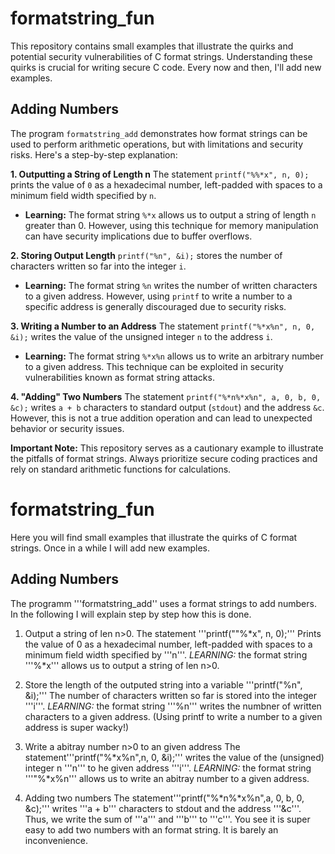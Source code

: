 # formatstring_fun
This repository contains small examples that illustrate the quirks and
potential security vulnerabilities of C format strings. Understanding
these quirks is crucial for writing secure C code. Every now and then, I'll add new examples.


## Adding Numbers
The program `formatstring_add` demonstrates how format strings can be used to perform arithmetic operations, but with limitations and security risks. Here's a step-by-step explanation:

**1. Outputting a String of Length n**
The statement `printf("%%*x", n, 0);` prints the value of `0` as a hexadecimal number, left-padded with spaces to a minimum field width specified by `n`.

* **Learning:** The format string `%*x` allows us to output a string of length `n` greater than 0. However, using this technique for memory manipulation can have security implications due to buffer overflows.

**2. Storing Output Length**
`printf("%n", &i);` stores the number of characters written so far into the integer `i`.

* **Learning:** The format string `%n` writes the number of written characters to a given address. However, using `printf` to write a number to a specific address is generally discouraged due to security risks.

**3. Writing a Number to an Address**
The statement `printf("%*x%n", n, 0, &i);` writes the value of the unsigned integer `n` to the address `i`.

* **Learning:** The format string `%*x%n` allows us to write an arbitrary number to a given address. This technique can be exploited in security vulnerabilities known as format string attacks.

**4. "Adding" Two Numbers**
The statement `printf("%*n%*x%n", a, 0, b, 0, &c);` writes `a + b` characters to standard output (`stdout`) and the address `&c`. However, this is not a true addition operation and can lead to unexpected behavior or security issues.

**Important Note:** 
This repository serves as a cautionary example to illustrate the
pitfalls of format strings. Always prioritize secure coding practices
and rely on standard arithmetic functions for calculations.



# formatstring_fun
Here you will find small examples that illustrate the quirks of C format strings. Once in a while I will add new examples.

## Adding Numbers
The programm '''formatstring_add'' uses a format strings to add numbers.
In the following I will explain step by step how this is done.

1. Output a string of len n>0.
   The statement '''printf(""%*x", n, 0);'''
   Prints the value of 0 as a hexadecimal number,
   left-padded with spaces to a minimum field width specified by '''n'''.
  *LEARNING:* the format string '''%*x''' allows us to output a string of len n>0.
   
   
2. Store the length of the outputed string  into a variable
  '''printf("%n", &i);'''
  The  number of characters written so far is stored into the integer '''i'''.
  *LEARNING:* the format string '''%n''' writes the numbner of written characters to a given
   address. (Using printf to write a number to a given address is super wacky!)
   
3. Write a abitray number n>0 to an given address
   The statement'''printf("%*x%n",n, 0, &i);''' writes the value of the (unsigned) integer n
   '''n''' to he given address '''i'''.
   *LEARNING:* the format string '''"%*x%n''' allows us to write an abitray number to a
   given address.
   
4. Adding two numbers
 The statement'''printf("%*n%*x%n",a, 0, b, 0, &c);''' 
 writes '''a + b''' characters to stdout and the address '''&c'''. Thus, we 
 write the sum of '''a''' and '''b''' to '''c'''. You see it is super easy to 
 add two numbers with an format string. It is barely an inconvenience.
 
